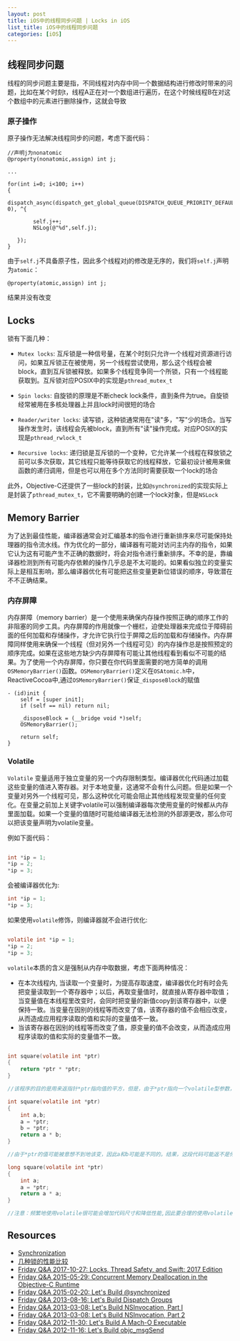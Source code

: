 ```yaml
---
layout: post
title: iOS中的线程同步问题 | Locks in iOS
list_title: iOS中的线程同步问题
categories: [iOS]
---
```


## 线程同步问题

线程的同步问题主要是指，不同线程对内存中同一个数据结构进行修改时带来的问题，比如在某个时刻t，线程A正在对一个数组进行遍历，在这个时候线程B在对这个数组中的元素进行删除操作，这就会导致

### 原子操作

原子操作无法解决线程同步的问题，考虑下面代码：

```
//声明j为nonatomic
@property(nonatomic,assign) int j;

...

for(int i=0; i<100; i++)
{
   dispatch_async(dispatch_get_global_queue(DISPATCH_QUEUE_PRIORITY_DEFAULT, 0), ^{

        self.j++;
        NSLog(@"%d",self.j);
    
   });
}

```

由于`self.j`不具备原子性，因此多个线程对j的修改是无序的，我们将`self.j`声明为`atomic`：

```
@property(atomic,assign) int j;
```

结果并没有改变


## Locks

锁有下面几种：

- `Mutex locks`: 互斥锁是一种信号量，在某个时刻只允许一个线程对资源进行访问，如果互斥锁正在被使用，另一个线程尝试使用，那么这个线程会被block，直到互斥锁被释放。如果多个线程竞争同一个所锁，只有一个线程能获取到。互斥锁对应POSIX中的实现是`pthread_mutex_t`

- `Spin locks`: 自旋锁的原理是不断check lock条件，直到条件为true。自旋锁经常被用在多核处理器上并且lock时间很短的场合

- `Reader/writer locks`: 读写锁，这种锁通常用在"读"多，"写"少的场合。当写操作发生时，该线程会先被block，直到所有"读"操作完成。对应POSIX的实现是`pthread_rwlock_t`

- `Recursive locks`: 递归锁是互斥锁的一个变种，它允许某一个线程在释放锁之前可以多次获取，其它线程只能等待获取它的线程释放，它最初设计被用来做函数的递归调用，但是也可以用在多个方法同时需要获取一个lock的场合

此外，Objective-C还提供了一些lock的封装，比如`@synchronized`的实现实际上是封装了`pthread_mutex_t`，它不需要明确的创建一个lock对象，但是`NSLock`

## Memory Barrier

为了达到最佳性能，编译器通常会对汇编基本的指令进行重新排序来尽可能保持处理器的指令流水线。作为优化的一部分，编译器有可能对访问主内存的指令，如果它认为这有可能产生不正确的数据时，将会对指令进行重新排序。不幸的是，靠编译器检测到所有可能内存依赖的操作几乎总是不太可能的。如果看似独立的变量实际上是相互影响，那么编译器优化有可能把这些变量更新位错误的顺序，导致潜在不不正确结果。

### 内存屏障

内存屏障（memory barrier）是一个使用来确保内存操作按照正确的顺序工作的非阻塞的同步工具。内存屏障的作用就像一个栅栏，迫使处理器来完成位于障碍前面的任何加载和存储操作，才允许它执行位于屏障之后的加载和存储操作。内存屏障同样使用来确保一个线程（但对另外一个线程可见）的内存操作总是按照预定的顺序完成。如果在这些地方缺少内存屏障有可能让其他线程看到看似不可能的结果。为了使用一个内存屏障，你只要在你代码里面需要的地方简单的调用`OSMemoryBarrier()`函数。`OSMemoryBarrier()`定义在`OSAtomic.h`中，ReactiveCocoa中,通过`OSMemoryBarrier()`保证`_disposeBlock`的赋值

```
- (id)init {
	self = [super init];
	if (self == nil) return nil;

	_disposeBlock = (__bridge void *)self;
	OSMemoryBarrier();

	return self;
}

```

### Volatile

`Volatile` 变量适用于独立变量的另一个内存限制类型。编译器优化代码通过加载这些变量的值进入寄存器。对于本地变量，这通常不会有什么问题。但是如果一个变量对另外一个线程可见，那么这种优化可能会阻止其他线程发现变量的任何变化。在变量之前加上关键字volatile可以强制编译器每次使用变量的时候都从内存里面加载。如果一个变量的值随时可能给编译器无法检测的外部源更改，那么你可以把该变量声明为volatile变量。

例如下面代码：

```c

int *ip = 1;
*ip = 2;
*ip = 3;

```
会被编译器优化为:

```c
int *ip = 1;
*ip = 3;

```

如果使用`volatile`修饰，则编译器就不会进行优化:

```c

volatile int *ip = 1;
*ip = 2;
*ip = 3;

```


`volatile`本质的含义是强制从内存中取数据，考虑下面两种情况：

- 在本次线程内, 当读取一个变量时，为提高存取速度，编译器优化时有时会先把变量读取到一个寄存器中；以后，再取变量值时，就直接从寄存器中取值；当变量值在本线程里改变时，会同时把变量的新值copy到该寄存器中，以便保持一致。当变量在因别的线程等而改变了值，该寄存器的值不会相应改变，从而造成应用程序读取的值和实际的变量值不一致。
- 当该寄存器在因别的线程等而改变了值，原变量的值不会改变，从而造成应用程序读取的值和实际的变量值不一致。

```c

int square(volatile int *ptr)
{
	return *ptr * *ptr;
}

//该程序的目的是用来返指针*ptr指向值的平方，但是，由于*ptr指向一个volatile型参数，编译器将产生类似下面的代码：

int square(volatile int *ptr)
{
	int a,b;
	a = *ptr;
	b = *ptr;
	return a * b;
}

//由于*ptr的值可能被意想不到地该变，因此a和b可能是不同的。结果，这段代码可能返不是你所期望的平方值！正确的代码如下：

long square(volatile int *ptr)
{
	int a;
	a = *ptr;
	return a * a;
}

//注意：频繁地使用volatile很可能会增加代码尺寸和降低性能,因此要合理的使用volatile。

```


## Resources

- [Synchronization](http://www.dreamingwish.com/article/the-ios-multithreaded-programming-guide-4-thread-synchronization.html)
- [几种锁的性能比较](http://perpendiculo.us/2009/09/synchronized-nslock-pthread-osspinlock-showdown-done-right/)
- [Friday Q&A 2017-10-27: Locks, Thread Safety, and Swift: 2017 Edition](https://www.mikeash.com/pyblog/friday-qa-2017-10-27-locks-thread-safety-and-swift-2017-edition.html)
- [Friday Q&A 2015-05-29: Concurrent Memory Deallocation in the Objective-C Runtime](https://www.mikeash.com/pyblog/friday-qa-2015-05-29-concurrent-memory-deallocation-in-the-objective-c-runtime.html)
- [Friday Q&A 2015-02-20: Let's Build @synchronized](https://www.mikeash.com/pyblog/friday-qa-2015-02-20-lets-build-synchronized.html)
- [Friday Q&A 2013-08-16: Let's Build Dispatch Groups](https://www.mikeash.com/pyblog/friday-qa-2013-08-16-lets-build-dispatch-groups.html)
- [Friday Q&A 2013-03-08: Let's Build NSInvocation, Part I](https://www.mikeash.com/pyblog/friday-qa-2013-08-16-lets-build-dispatch-groups.html)
- [Friday Q&A 2013-03-08: Let's Build NSInvocation, Part 2](https://www.mikeash.com/pyblog/friday-qa-2013-03-22-lets-build-nsinvocation-part-ii.html)
- [Friday Q&A 2012-11-30: Let's Build A Mach-O Executable](https://www.mikeash.com/pyblog/friday-qa-2012-11-30-lets-build-a-mach-o-executable.html)
- [Friday Q&A 2012-11-16: Let's Build objc_msgSend](https://www.mikeash.com/pyblog/friday-qa-2012-11-16-lets-build-objc_msgsend.html)